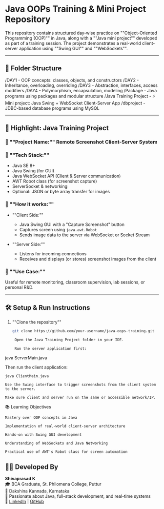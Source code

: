 # Java OOPs Training & Mini Project Repository

This repository contains structured day-wise practice on ""Object-Oriented Programming (OOP)"" in Java, along with a ""Java mini project"" developed as part of a training session. The project demonstrates a real-world client-server application using ""Swing GUI"" and ""WebSockets"".

---

## 📁 Folder Structure

/DAY1 - OOP concepts: classes, objects, and constructors
/DAY2 - Inheritance, overloading, overriding
/DAY3 - Abstraction, interfaces, access modifiers
/DAY4 - Polymorphism, encapsulation, modeling
/Package - Java programs using packages and modular structure
/Java Training Project - ⚡ Mini project: Java Swing + WebSocket Client-Server App
/dbproject - JDBC-based database programs using MySQL


---

## 🚀 Highlight: Java Training Project

### 🎯 ""Project Name:"" Remote Screenshot Client-Server System

### 🧩 ""Tech Stack:""
- Java SE 8+
- Java Swing (for GUI)
- Java WebSocket API (Client & Server communication)
- AWT Robot class (for screenshot capture)
- ServerSocket & networking
- Optional: JSON or byte array transfer for images

### 🧠 ""How it works:""

- ""Client Side:""
  - Java Swing GUI with a "Capture Screenshot" button
  - Captures screen using `java.awt.Robot`
  - Sends image data to the server via WebSocket or Socket Stream

- ""Server Side:""
  - Listens for incoming connections
  - Receives and displays (or stores) screenshot images from the client

### 📸 ""Use Case:""
Useful for remote monitoring, classroom supervision, lab sessions, or personal R&D.

---

## 🛠 Setup & Run Instructions

1. ""Clone the repository""
   ```bash
   git clone https://github.com/your-username/java-oops-training.git

    Open the Java Training Project folder in your IDE.

    Run the server application first:

java ServerMain.java

Then run the client application:

    java ClientMain.java

    Use the Swing interface to trigger screenshots from the client system to the server.

    Make sure client and server run on the same or accessible network/IP.

📚 Learning Objectives

    Mastery over OOP concepts in Java

    Implementation of real-world client-server architecture

    Hands-on with Swing GUI development

    Understanding of WebSockets and Java Networking

    Practical use of AWT's Robot class for screen automation


## 👨‍💻 Developed By

**Shivaprasad K**  
🎓 BCA Graduate, St. Philomena College, Puttur  
📍 Dakshina Kannada, Karnataka  
🧠 Passionate about Java, full-stack development, and real-time systems  
🔗 [LinkedIn](https://www.linkedin.com/in/your-profile) | [GitHub](https://github.com/your-username)
